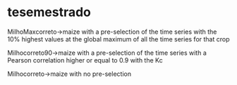 # tesemestrado

MilhoMaxcorreto->maize with a pre-selection of the time series with the 10% highest values at the global maximum of all the time series for that crop

Milhocorreto90->maize with a pre-selection of the time series with a Pearson correlation higher or equal to 0.9 with the Kc

Milhocorreto->maize with no pre-selection
